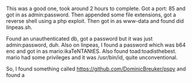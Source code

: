 This was a good one, took around 2 hours to complete.
Got a port: 85 and got in as admin:password. Then appended some file extensions, got a reverse shell using a php exploit. Then got in as www-data and found did linpeas.sh.

Found an unauthenticated db, got a password but it was just admin:password, duh. 
Also on linpeas, I found a password which was b64 enc and got in as mario:ikaTeNTANtES.
Also found toad:toadisthebest. 
mario had some privileges and it was /usr/bin/id, quite unconventional.

So, I found something called https://github.com/DominicBreuker/pspy
and found a 